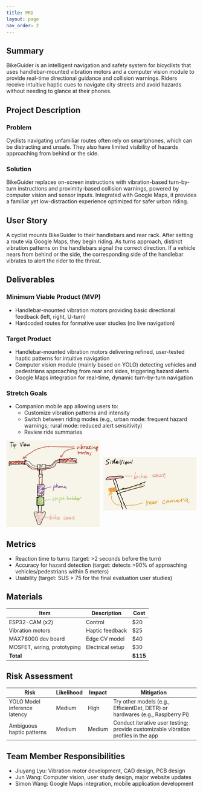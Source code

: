 ```yaml
---
title: PRD
layout: page
nav_order: 2
---
```


## Summary
BikeGuider is an intelligent navigation and safety system for bicyclists that uses handlebar-mounted vibration motors and a computer vision module to provide real-time directional guidance and collision warnings. Riders receive intuitive haptic cues to navigate city streets and avoid hazards without needing to glance at their phones.

## Project Description

### Problem
Cyclists navigating unfamiliar routes often rely on smartphones, which can be distracting and unsafe. They also have limited visibility of hazards approaching from behind or the side.

### Solution
BikeGuider replaces on-screen instructions with vibration-based turn-by-turn instructions and proximity-based collision warnings, powered by computer vision and sensor inputs. Integrated with Google Maps, it provides a familiar yet low-distraction experience optimized for safer urban riding.

## User Story
A cyclist mounts BikeGuider to their handlebars and rear rack. After setting a route via Google Maps, they begin riding. As turns approach, distinct vibration patterns on the handlebars signal the correct direction. If a vehicle nears from behind or the side, the corresponding side of the handlebar vibrates to alert the rider to the threat.


## Deliverables
### Minimum Viable Product (MVP)
- Handlebar-mounted vibration motors providing basic directional feedback (left, right, U-turn)
- Hardcoded routes for formative user studies (no live navigation)

### Target Product
- Handlebar-mounted vibration motors delivering refined, user-tested haptic patterns for intuitive navigation
- Computer vision module (mainly based on YOLO) detecting vehicles and pedestrians approaching from rear and sides, triggering hazard alerts
- Google Maps integration for real-time, dynamic turn-by-turn navigation

### Stretch Goals
- Companion mobile app allowing users to:
  - Customize vibration patterns and intensity
  - Switch between riding modes (e.g., urban mode: frequent hazard warnings; rural mode: reduced alert sensitivity)
  - Review ride summaries

<div style="display: table;">
  <div style="display: table-cell; vertical-align: middle; padding-right: 10px;">
    <img src="Images/sketch_top.png" alt="top sketch" width="350">
  </div>
  <div style="display: table-cell; vertical-align: middle;">
    <img src="Images/sketch_side.png" alt="side sketch" width="350">
  </div>
</div>


## Metrics
- Reaction time to turns (target: >2 seconds before the turn)
- Accuracy for hazard detection (target: detects >90% of approaching vehicles/pedestrians within 5 meters)
- Usability (target: SUS > 75 for the final evaluation user studies)


## Materials

| **Item**                     | **Description**          | **Cost** |
|------------------------------|--------------------------|----------|
| ESP32-CAM (x2)               | Control                  | $20      |
| Vibration motors             | Haptic feedback          | $25      |
| MAX78000 dev board           | Edge CV model            | $40      |
| MOSFET, wiring, prototyping  | Electrical setup         | $30      |
| **Total**                    |                          | **$115** |


## Risk Assessment

| **Risk**                         | **Likelihood** | **Impact** | **Mitigation**                                                                          |
|----------------------------------|----------------|------------|-----------------------------------------------------------------------------------------|
| YOLO Model inference latency     | Medium         | High       | Try other models (e.g., EfficientDet, DETR) or hardwares (e.g., Raspberry Pi)|
| Ambiguous haptic patterns        | Medium         | Medium     | Conduct iterative user testing; provide customizable vibration profiles in the app     |


## Team Member Responsibilities
- Jiuyang Lyu: Vibration motor development, CAD design, PCB design
- Jun Wang: Computer vision, user study design, major website updates
- Simon Wang: Google Maps integration, mobile application development
